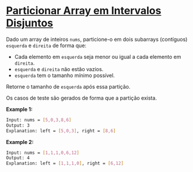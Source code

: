 # [Particionar Array em Intervalos Disjuntos](https://leetcode.com/problems/partition-array-into-disjoint-intervals/)

Dado um array de inteiros `nums`, particione-o em dois subarrays (contíguos) `esquerda` e `direita` de forma que:

- Cada elemento em `esquerda` seja menor ou igual a cada elemento em `direita`.
- `esquerda` e `direita` não estão vazios.
- `esquerda` tem o tamanho mínimo possível.

Retorne o tamanho de `esquerda` após essa partição.

Os casos de teste são gerados de forma que a partição exista.

**Example 1:**

``` bash
Input: nums = [5,0,3,8,6]
Output: 3
Explanation: left = [5,0,3], right = [8,6]
```

**Example 2:**

```bash
Input: nums = [1,1,1,0,6,12]
Output: 4
Explanation: left = [1,1,1,0], right = [6,12]
```

